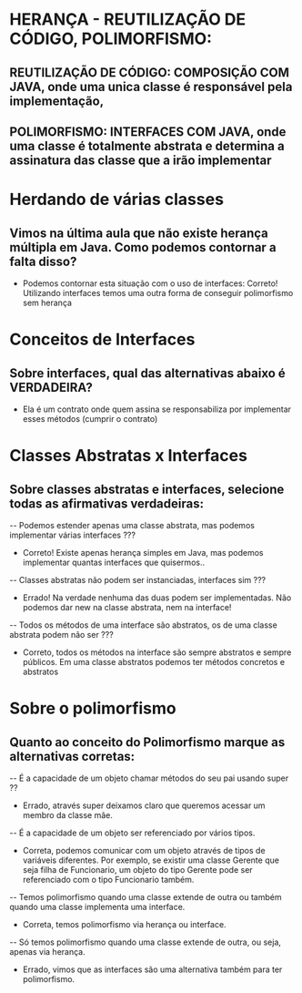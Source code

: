 # HERANÇA - REUTILIZAÇÃO DE CÓDIGO, POLIMORFISMO:
## REUTILIZAÇÃO DE CÓDIGO: COMPOSIÇÃO COM JAVA, onde uma unica classe é responsável pela implementação,
## POLIMORFISMO: INTERFACES COM JAVA, onde uma classe é totalmente abstrata e determina a assinatura das classe que a irão implementar

# Herdando de várias classes
## Vimos na última aula que não existe herança múltipla em Java. Como podemos contornar a falta disso?
- Podemos contornar esta situação com o uso de interfaces: Correto! Utilizando interfaces temos uma outra forma de conseguir polimorfismo sem herança

# Conceitos de Interfaces
## Sobre interfaces, qual das alternativas abaixo é VERDADEIRA?
- Ela é um contrato onde quem assina se responsabiliza por implementar esses métodos (cumprir o contrato)

# Classes Abstratas x Interfaces
## Sobre classes abstratas e interfaces, selecione todas as afirmativas verdadeiras:

-- Podemos estender apenas uma classe abstrata, mas podemos implementar várias interfaces ???
- Correto! Existe apenas herança simples em Java, mas podemos implementar quantas interfaces que quisermos..

-- Classes abstratas não podem ser instanciadas, interfaces sim ???
- Errado! Na verdade nenhuma das duas podem ser implementadas. Não podemos dar new na classe abstrata, nem na interface!

-- Todos os métodos de uma interface são abstratos, os de uma classe abstrata podem não ser ???
- Correto, todos os métodos na interface são sempre abstratos e sempre públicos. Em uma classe abstratos podemos ter métodos concretos e abstratos

# Sobre o polimorfismo
## Quanto ao conceito do Polimorfismo marque as alternativas corretas:
-- É a capacidade de um objeto chamar métodos do seu pai usando super ??
- Errado, através super deixamos claro que queremos acessar um membro da classe mãe.

-- É a capacidade de um objeto ser referenciado por vários tipos.
- Correta, podemos comunicar com um objeto através de tipos de variáveis diferentes. Por exemplo, se existir uma classe Gerente que seja filha de Funcionario, um objeto do tipo Gerente pode ser referenciado com o tipo Funcionario também.

-- Temos polimorfismo quando uma classe extende de outra ou também quando uma classe implementa uma interface.
- Correta, temos polimorfismo via herança ou interface.

-- Só temos polimorfismo quando uma classe extende de outra, ou seja, apenas via herança.
- Errado, vimos que as interfaces são uma alternativa também para ter polimorfismo.